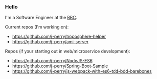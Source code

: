 ### Hello

I'm a Software Engineer at the [BBC](https://www.bbc.co.uk/).

Current repos (I'm working on):
- https://github.com/j-perry/troposphere-helper
- https://github.com/j-perry/ami-server

Repos (if your starting out in web/microservice development):
- https://github.com/j-perry/NodeJS-ES6
- https://github.com/j-perry/Spring-Boot-Sample
- https://github.com/j-perry/js-webpack-with-es6-tdd-bdd-barebones

<!--
**j-perry/j-perry** is a ✨ _special_ ✨ repository because its `README.md` (this file) appears on your GitHub profile.

Here are some ideas to get you started:

- 🔭 I’m currently working on ...
- 🌱 I’m currently learning ...
- 👯 I’m looking to collaborate on ...
- 🤔 I’m looking for help with ...
- 💬 Ask me about ...
- 📫 How to reach me: ...
- 😄 Pronouns: ...
- ⚡ Fun fact: ...
-->
